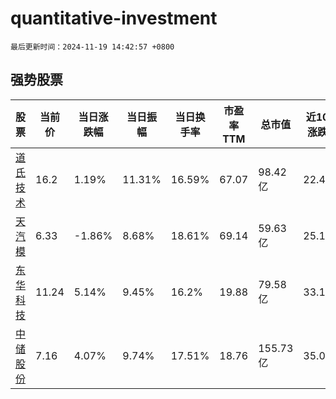 # quantitative-investment

`最后更新时间：2024-11-19 14:42:57 +0800`

## 强势股票

|股票|当前价|当日涨跌幅|当日振幅|当日换手率|市盈率TTM|总市值|近10日涨跌幅|
|----|----|----|----|----|----|----|----|
|[道氏技术](https://xueqiu.com/S/SZ300409)|16.2|1.19%|11.31%|16.59%|67.07|98.42亿|22.45%|
|[天汽模](https://xueqiu.com/S/SZ002510)|6.33|-1.86%|8.68%|18.61%|69.14|59.63亿|25.1%|
|[东华科技](https://xueqiu.com/S/SZ002140)|11.24|5.14%|9.45%|16.2%|19.88|79.58亿|33.18%|
|[中储股份](https://xueqiu.com/S/SH600787)|7.16|4.07%|9.74%|17.51%|18.76|155.73亿|35.09%|
